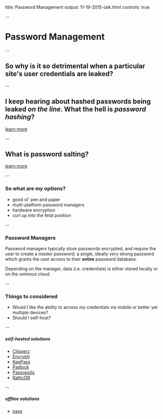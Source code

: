 title: Password Management
output: 11-19-2015-talk.html
controls: true

--

# Password Management

--

## So why is it so detrimental when a particular site's user credentials are leaked?

--

## I keep hearing about hashed passwords being leaked *on the line*. What the hell is *password hashing*?

[learn more](http://security.blogoverflow.com/2013/09/about-secure-password-hashing/)

--

## What is password salting?

[learn more](https://crypto.stackexchange.com/questions/1776/can-you-help-me-understand-what-a-cryptographic-salt-is)

--

### So what are my options?
- good ol' pen and paper
- multi-platform password managers
- hardware encryption
- curl up into the fetal position

--

### Password Managers

Password managers typically store passwords encrypted, and require the user to create a *master password*; a single, ideally very strong password which grants the user access to their **entire** password database.

Depending on the manager, data (i.e. credentials) is either stored locally or on *the ominous cloud*.

--

### Things to considered
- Would I like the ability to access my credentials via mobile or better yet multiple devices?
- Should I self-host?

--

##### self-hosted solutions
- [Clipperz](https://github.com/clipperz/password-manager)
- [Encryptr](https://github.com/SpiderOak/Encryptr)
- [KeePass](http://keepass.info/)
- [Padlock](https://github.com/maklesoft/padlock)
- [Passopolis](https://github.com/WeAreWizards/passopolis-extensions)
- [RatticDB](https://github.com/tildaslash/RatticWeb)

--

##### offline solutions
- [pass](http://www.passwordstore.org/)
